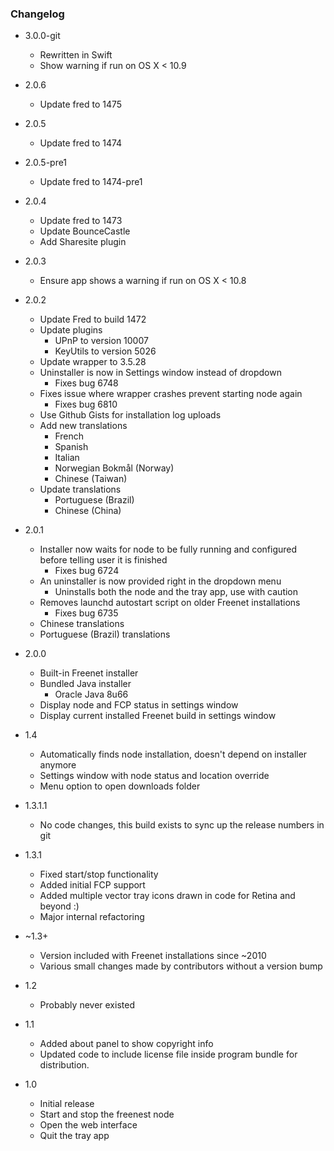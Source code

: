 ### Changelog

* 3.0.0-git

    * Rewritten in Swift
    * Show warning if run on OS X < 10.9
    
* 2.0.6

    * Update fred to 1475

* 2.0.5

    * Update fred to 1474

* 2.0.5-pre1

    * Update fred to 1474-pre1

* 2.0.4

    * Update fred to 1473
    * Update BounceCastle
    * Add Sharesite plugin

* 2.0.3

    * Ensure app shows a warning if run on OS X < 10.8

* 2.0.2

    * Update Fred to build 1472
    * Update plugins
        * UPnP to version 10007
        * KeyUtils to version 5026
    * Update wrapper to 3.5.28
    * Uninstaller is now in Settings window instead of dropdown
        * Fixes bug 6748
    * Fixes issue where wrapper crashes prevent starting node again
        * Fixes bug 6810
    * Use Github Gists for installation log uploads
    * Add new translations
        * French
        * Spanish
        * Italian
        * Norwegian Bokmål (Norway)
        * Chinese (Taiwan)
    * Update translations
        * Portuguese (Brazil)
        * Chinese (China)

* 2.0.1

    * Installer now waits for node to be fully running and configured before telling user it is finished
        * Fixes bug 6724
    * An uninstaller is now provided right in the dropdown menu
        * Uninstalls both the node and the tray app, use with caution
    * Removes launchd autostart script on older Freenet installations
        * Fixes bug 6735
    * Chinese translations
    * Portuguese (Brazil) translations

* 2.0.0

    * Built-in Freenet installer
    * Bundled Java installer
        * Oracle Java 8u66
    * Display node and FCP status in settings window
    * Display current installed Freenet build in settings window

* 1.4

    * Automatically finds node installation, doesn't depend on installer anymore
    * Settings window with node status and location override
    * Menu option to open downloads folder

* 1.3.1.1

    * No code changes, this build exists to sync up the release numbers in git

* 1.3.1

    * Fixed start/stop functionality
    * Added initial FCP support
    * Added multiple vector tray icons drawn in code for Retina and beyond :)
    * Major internal refactoring

* ~1.3+

    * Version included with Freenet installations since ~2010
    * Various small changes made by contributors without a version bump

* 1.2

    * Probably never existed

* 1.1 

    * Added about panel to show copyright info
    * Updated code to include license file inside program bundle for distribution.

* 1.0

    * Initial release     
    * Start and stop the freenest node
    * Open the web interface
    * Quit the tray app 
